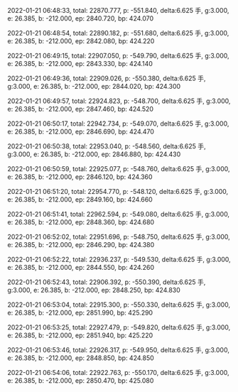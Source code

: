 2022-01-21 06:48:33, total: 22870.777, p: -551.840, delta:6.625 手, g:3.000, e: 26.385, b: -212.000, ep: 2840.720, bp: 424.070

2022-01-21 06:48:54, total: 22890.182, p: -551.680, delta:6.625 手, g:3.000, e: 26.385, b: -212.000, ep: 2842.080, bp: 424.220

2022-01-21 06:49:15, total: 22907.050, p: -549.790, delta:6.625 手, g:3.000, e: 26.385, b: -212.000, ep: 2843.330, bp: 424.140

2022-01-21 06:49:36, total: 22909.026, p: -550.380, delta:6.625 手, g:3.000, e: 26.385, b: -212.000, ep: 2844.020, bp: 424.300

2022-01-21 06:49:57, total: 22924.823, p: -548.700, delta:6.625 手, g:3.000, e: 26.385, b: -212.000, ep: 2847.460, bp: 424.520

2022-01-21 06:50:17, total: 22942.734, p: -549.070, delta:6.625 手, g:3.000, e: 26.385, b: -212.000, ep: 2846.690, bp: 424.470

2022-01-21 06:50:38, total: 22953.040, p: -548.560, delta:6.625 手, g:3.000, e: 26.385, b: -212.000, ep: 2846.880, bp: 424.430

2022-01-21 06:50:59, total: 22925.077, p: -548.760, delta:6.625 手, g:3.000, e: 26.385, b: -212.000, ep: 2846.120, bp: 424.360

2022-01-21 06:51:20, total: 22954.770, p: -548.120, delta:6.625 手, g:3.000, e: 26.385, b: -212.000, ep: 2849.160, bp: 424.660

2022-01-21 06:51:41, total: 22962.594, p: -549.080, delta:6.625 手, g:3.000, e: 26.385, b: -212.000, ep: 2848.360, bp: 424.680

2022-01-21 06:52:02, total: 22951.696, p: -548.750, delta:6.625 手, g:3.000, e: 26.385, b: -212.000, ep: 2846.290, bp: 424.380

2022-01-21 06:52:22, total: 22936.237, p: -549.530, delta:6.625 手, g:3.000, e: 26.385, b: -212.000, ep: 2844.550, bp: 424.260

2022-01-21 06:52:43, total: 22906.392, p: -550.390, delta:6.625 手, g:3.000, e: 26.385, b: -212.000, ep: 2848.250, bp: 424.830

2022-01-21 06:53:04, total: 22915.300, p: -550.330, delta:6.625 手, g:3.000, e: 26.385, b: -212.000, ep: 2851.990, bp: 425.290

2022-01-21 06:53:25, total: 22927.479, p: -549.820, delta:6.625 手, g:3.000, e: 26.385, b: -212.000, ep: 2851.940, bp: 425.220

2022-01-21 06:53:46, total: 22926.317, p: -549.950, delta:6.625 手, g:3.000, e: 26.385, b: -212.000, ep: 2848.850, bp: 424.850

2022-01-21 06:54:06, total: 22922.763, p: -550.170, delta:6.625 手, g:3.000, e: 26.385, b: -212.000, ep: 2850.470, bp: 425.080